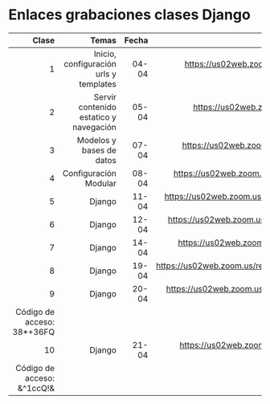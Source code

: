 # Enlaces grabaciones clases Django

|Clase|Temas|Fecha|Enlace|
|--:|--:|--:|--:|
| 1 | Inicio, configuración urls y templates | 04-04 | https://us02web.zoom.us/rec/share/Rn6lVXdnre8wQe58cM1dn5JP0DN1ufYI8oNrk4uhyF61tjkLyxn5JD86KqwDC2s.hOJkGUqJfX3jDIXM?startTime=1649081605000 (Código de acceso: 8m1DCC=+) |
| 2 | Servir contenido estatico y navegación | 05-04 |  https://us02web.zoom.us/rec/share/50jYmXO19v5YY2qoyTuCnUCijuJpqRIPqftOigmqrDprrUwH4v7k2b0IAvgDrv4N.XkltdkUdRb1V0leT?startTime=1649168096000 (Código de acceso: t&ix9QyL) |
| 3 | Modelos y bases de datos | 07-04 | https://us02web.zoom.us/rec/share/ze_NHgNjoHgIEaMZJdvwEWHKga1JmY3NvETLfDUlBS1sZsjIMKr9gt9bvAG_9N21.LUlB66jrkpn9XOhd?startTime=1649340833000 (Código de acceso: f42%B4=4) |
| 4 | Configuración Modular | 08-04 | https://us02web.zoom.us/rec/share/o8PlTSNuN5uAHvdUzBBngRod-MTymiulKu-gv5R2qCAVIHrVQGIJ7rJVZN730mxM.zJ5u2-atGs9qqB4z?startTime=1649427360000 (Código de acceso: *P.Q2KSC) |
| 5 | Django | 11-04 | https://us02web.zoom.us/rec/share/6ebrWCb-J9b505KkFyeTR8fPETxWX-fDFdDUkT-W4-UAOCdrkqveJnFQH_rNmvt2.0Y_cD6noD5u9VG-N?startTime=1649686572000 (Código de acceso: XeBb#F1w) |
| 6 | Django | 12-04 | https://us02web.zoom.us/rec/share/Q12-d9yRguEMnuCAdQoVvvsws5_3eQf54a2-NIUfRIhVN7w5IUs0HEFqFfa5TXHb.4DLQ8_hZdOgRqZBm?startTime=1649772945000 (Código de acceso: GhxPu4x.) |
| 7 | Django | 14-04 | https://us02web.zoom.us/rec/share/xxccHdFau5EcZs8hG2LdeyXswNEauALA9-dyEfA4E7y-kycczRjCle67dmw9t2UV.TPalND32ZC7fH6ap?startTime=1649945724000 (Código de acceso: iy7!M?Uk) |
| 8 | Django | 19-04 | https://us02web.zoom.us/rec/share/QOFE1pH5hmBA2JAqtDnEW46LKRKlFabKBLJ2G4d80PwcsTKOP0CwOz1kKR4Q6nTy.pwwg15HacL54gJSs?startTime=1650378609000 Código de acceso: 4@&^HTz@ |
| 9 | Django | 20-04 | https://us02web.zoom.us/rec/share/Es0q4WEEO8IMH5ivTCGHwCgZWpnmKyuRrUemo6sXEQBOAjCFRv4wzjXbZW3rIJBl.Wt7Cdea1oY6j8YSg?startTime=1650464279000
Código de acceso: 38*+36FQ |
| 10 | Django | 21-04 | https://us02web.zoom.us/rec/share/StsnmK2G6PaZmMY_xeCqQU9hod4BjsN2V07ikNk4QYRlfBvTAEa2Hq9gcJrk47l1.rw63VJ6sk7KSs5F_?startTime=1650550505000
Código de acceso: &^1ccQ!& |

